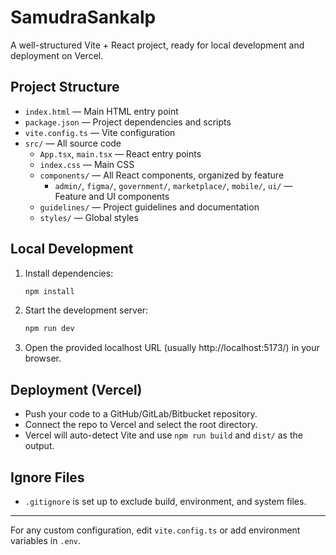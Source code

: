 
# SamudraSankalp

A well-structured Vite + React project, ready for local development and deployment on Vercel.

## Project Structure

- `index.html` — Main HTML entry point
- `package.json` — Project dependencies and scripts
- `vite.config.ts` — Vite configuration
- `src/` — All source code
  - `App.tsx`, `main.tsx` — React entry points
  - `index.css` — Main CSS
  - `components/` — All React components, organized by feature
    - `admin/`, `figma/`, `government/`, `marketplace/`, `mobile/`, `ui/` — Feature and UI components
  - `guidelines/` — Project guidelines and documentation
  - `styles/` — Global styles

## Local Development

1. Install dependencies:
   ```sh
   npm install
   ```
2. Start the development server:
   ```sh
   npm run dev
   ```
3. Open the provided localhost URL (usually http://localhost:5173/) in your browser.

## Deployment (Vercel)

- Push your code to a GitHub/GitLab/Bitbucket repository.
- Connect the repo to Vercel and select the root directory.
- Vercel will auto-detect Vite and use `npm run build` and `dist/` as the output.

## Ignore Files

- `.gitignore` is set up to exclude build, environment, and system files.

---

For any custom configuration, edit `vite.config.ts` or add environment variables in `.env`.